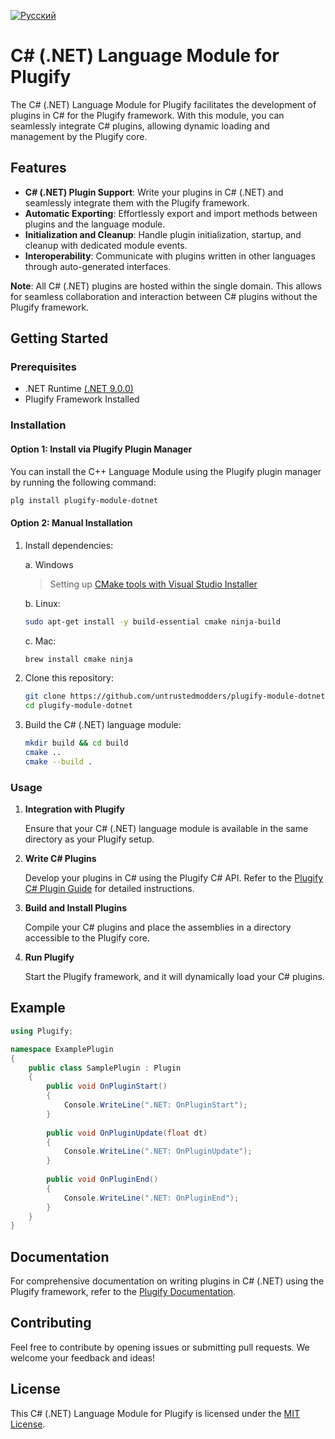 [![Русский](https://img.shields.io/badge/Русский-%F0%9F%87%B7%F0%9F%87%BA-green?style=for-the-badge)](README_ru.md)

# C# (.NET) Language Module for Plugify

The C# (.NET) Language Module for Plugify facilitates the development of plugins in C# for the Plugify framework. With this module, you can seamlessly integrate C# plugins, allowing dynamic loading and management by the Plugify core.

## Features

- **C# (.NET) Plugin Support**: Write your plugins in C# (.NET) and seamlessly integrate them with the Plugify framework.
- **Automatic Exporting**: Effortlessly export and import methods between plugins and the language module.
- **Initialization and Cleanup**: Handle plugin initialization, startup, and cleanup with dedicated module events.
- **Interoperability**: Communicate with plugins written in other languages through auto-generated interfaces.

**Note**: All C# (.NET) plugins are hosted within the single domain. This allows for seamless collaboration and interaction between C# plugins without the Plugify framework.

## Getting Started

### Prerequisites

- .NET Runtime [(.NET 9.0.0)](https://dotnet.microsoft.com/en-us/download/dotnet/9.0)
- Plugify Framework Installed

### Installation

#### Option 1: Install via Plugify Plugin Manager

You can install the C++ Language Module using the Plugify plugin manager by running the following command:

```bash
plg install plugify-module-dotnet
```

#### Option 2: Manual Installation

1. Install dependencies:  

   a. Windows
   > Setting up [CMake tools with Visual Studio Installer](https://learn.microsoft.com/en-us/cpp/build/cmake-projects-in-visual-studio#installation)

   b. Linux:
   ```sh
   sudo apt-get install -y build-essential cmake ninja-build
   ```
   
   c. Mac:
   ```sh
   brew install cmake ninja
   ```

2. Clone this repository:

    ```bash
    git clone https://github.com/untrustedmodders/plugify-module-dotnet.git --recursive
    cd plugify-module-dotnet
    ```

3. Build the C# (.NET) language module:

    ```bash
    mkdir build && cd build
    cmake ..
    cmake --build .
    ```

### Usage

1. **Integration with Plugify**

   Ensure that your C# (.NET) language module is available in the same directory as your Plugify setup.

2. **Write C# Plugins**

   Develop your plugins in C# using the Plugify C# API. Refer to the [Plugify C# Plugin Guide](https://untrustedmodders.github.io/languages/csharp/first-plugin) for detailed instructions.

3. **Build and Install Plugins**

   Compile your C# plugins and place the assemblies in a directory accessible to the Plugify core.

4. **Run Plugify**

   Start the Plugify framework, and it will dynamically load your C# plugins.

## Example

```c#
using Plugify;

namespace ExamplePlugin
{
    public class SamplePlugin : Plugin
    {
        public void OnPluginStart()
        {
            Console.WriteLine(".NET: OnPluginStart");
        }
        
        public void OnPluginUpdate(float dt)
        {
            Console.WriteLine(".NET: OnPluginUpdate");
        }
    
        public void OnPluginEnd()
        {
            Console.WriteLine(".NET: OnPluginEnd");
        }
    }
}
```

## Documentation

For comprehensive documentation on writing plugins in C# (.NET) using the Plugify framework, refer to the [Plugify Documentation](https://untrustedmodders.github.io).

## Contributing

Feel free to contribute by opening issues or submitting pull requests. We welcome your feedback and ideas!

## License

This C# (.NET) Language Module for Plugify is licensed under the [MIT License](LICENSE).
